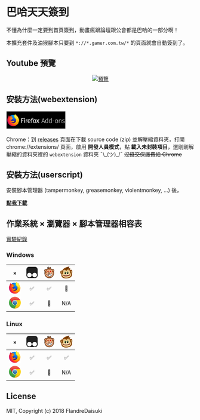# 巴哈天天簽到

不懂為什麼一定要到首頁簽到，動畫瘋跟論壇跟公會都是巴哈的一部分啊！

本擴充套件及油猴腳本只要到 `*://*.gamer.com.tw/*` 的頁面就會自動簽到了。

## Youtube 預覽

<p align="center">
  <a href="https://www.youtube.com/watch?v=9o7dIdtaNIQ" target="_blank">
    <img src="https://img.youtube.com/vi/9o7dIdtaNIQ/0.jpg" alt="預覽"/>
  </a>
</p>

## 安裝方法(webextension)

<a href="https://addons.mozilla.org/firefox/addon/巴哈天天簽到/"><img src="img/fx-badge.png" height="48"></a>

Chrome：到 [releases](https://github.com/FlandreDaisuki/Bahamut-Daily/releases) 頁面在下載 source code (zip) 並解壓縮資料夾，打開 chrome://extensions/ 頁面，啟用 **開發人員模式**，點 **載入未封裝項目**，選剛剛解壓縮的資料夾裡的 `webextension` 資料夾 ¯\\_(ツ)\_/¯ ~~沒錢交保護費給 Chrome~~

## 安裝方法(userscript)

安裝腳本管理器 (tampermonkey, greasemonkey, violentmonkey, ...) 後，

[**點我下載**](https://github.com/FlandreDaisuki/Bahamut-Daily/raw/master/userscript/bahamut-daily.user.js)

## 作業系統 × 瀏覽器 × 腳本管理器相容表

[實驗紀錄](https://github.com/FlandreDaisuki/Bahamut-Daily/issues/1#issuecomment-387601613)

### Windows

|×|![tampermonkey](img/tm32.png)|![violentmonkey](img/vm32.png)|![greasemonkey](img/gm32.png)|
|:--:|:--:|:--:|:--:|
|![Firefox](img/fx32.png)|✅|✅|🙈|
|![Google Chrome](img/gc32.png)|✅|🙈| N/A |

### Linux

|×|![tampermonkey](img/tm32.png)|![violentmonkey](img/vm32.png)|![greasemonkey](img/gm32.png)|
|:--:|:--:|:--:|:--:|
|![Firefox](img/fx32.png)|✅|✅|✅|
|![Google Chrome](img/gc32.png)|✅|🙈| N/A |

## License

MIT, Copyright (c) 2018 FlandreDaisuki

